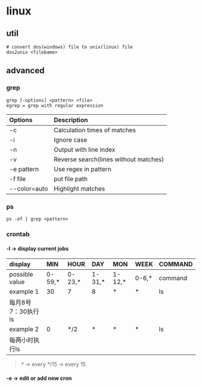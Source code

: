 # linux

## util

```shell
# convert dos(windows) file to unix(linux) file
dos2unix <filebame>
```

## advanced

### grep

```shell
grep [-options] <pattern> <file>
egrep = grep with regular expression
```

| Options      | Description                           |
| :----------- | :------------------------------------ |
| -c           | Calculation times of matches          |
| -i           | Ignore case                           |
| -n           | Output with line index                |
| -v           | Reverse search(lines without matches) |
| -e pattern   | Use regex in pattern                  |
| -f file      | put file path                         |
| --color=auto | Highlight matches                     |

### ps

```shell
ps -ef | grep <pattern>
```

### crontab

#### -l -> display current jobs

| display            | MIN    | HOUR   | DAY    | MON    | WEEK  | COMMAND |
| :----------------- | :----- | :----- | :----- | :----- | :---- | :------ |
| possible value     | 0-59,* | 0-23,* | 1-31,* | 1-12,* | 0-6,* | command |
| example 1          | 30     | 7      | 8      | *      | *     | ls      |
| 每月8号7：30执行ls |
| example 2          | 0      | */2    | *      | *      | *     | ls      |
| 每两小时执行ls     |

> \* -> every
> \*/15 -> every 15

#### -e -> edit or add new cron
